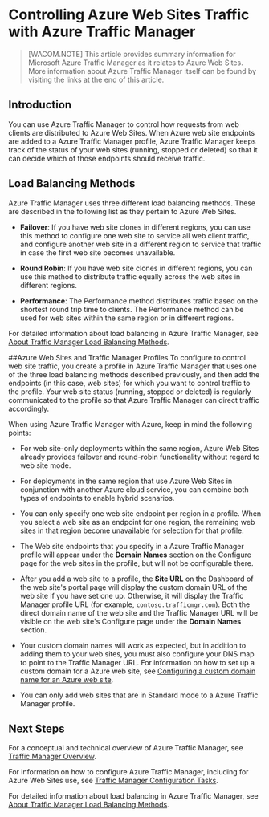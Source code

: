 <properties linkid="web-sites-traffic-manager" urlDisplayName="Controlling Windows Azure Web Sites Traffic with Azure Traffic Manager" pageTitle="Controlling Azure Web Sites Traffic with Azure Traffic Manager" metaKeywords="Azure Web Sites, Traffic Manager, request routing, round robin, failover, performance" description="This article provides summary information for  Azure Traffic Manager as it relates to Azure Web Sites." metaCanonical="" services="web-sites" documentationCenter="" title="Controlling Azure Web Sites Traffic with Azure Traffic Manager" authors="timamm"  solutions="" writer="timamm" manager="paulettm" editor="mollybos"  />

# Controlling Azure Web Sites Traffic with Azure Traffic Manager

> [WACOM.NOTE] This article provides summary information for Microsoft Azure Traffic Manager as it relates to Azure Web Sites. More information about Azure Traffic Manager itself can be found by visiting the links at the end of this article.

## Introduction
You can use Azure Traffic Manager to control how requests from web clients are distributed to Azure Web Sites. When Azure web site endpoints are added to a Azure Traffic Manager profile, Azure Traffic Manager keeps track of the status of your web sites (running, stopped or deleted) so that it can decide which of those endpoints should receive traffic.

## Load Balancing Methods
Azure Traffic Manager uses three different load balancing methods. These are described  in the following list as they pertain to Azure Web Sites. 

* **Failover**: If you have web site clones in different regions, you can use this method to configure one web site to service all web client traffic, and configure another web site in a different region to service that traffic in case the first web site becomes unavailable. 
	
* **Round Robin**: If you have web site clones in different regions, you can use this method to distribute traffic equally across the web sites in different regions. 
	
* **Performance**: The Performance method distributes traffic based on the shortest round trip time to clients. The Performance method can be used for web sites within the same region or in different regions. 

For detailed information about load balancing in Azure Traffic Manager, see [About Traffic Manager Load Balancing Methods](http://msdn.microsoft.com/zh-cn/library/azure/dn339010.aspx).

##Azure Web Sites and Traffic Manager Profiles 
To configure to control web site traffic, you create a profile in Azure Traffic Manager that uses one of the three load balancing methods described previously, and then add the endpoints (in this case, web sites) for which you want to control traffic to the profile. Your web site status (running, stopped or deleted) is regularly communicated to the profile so that Azure Traffic Manager can direct traffic accordingly.

When using Azure Traffic Manager with Azure, keep in mind the following points:

* For web site-only deployments within the same region, Azure Web Sites already provides failover and round-robin functionality without regard to web site mode.

* For deployments in the same region that use Azure Web Sites in conjunction with another Azure cloud service, you can combine both types of endpoints to enable hybrid scenarios.

* You can only specify one web site endpoint per region in a profile. When you select a web site as an endpoint for one region, the remaining web sites in that region become unavailable for selection for that profile.

* The Web site endpoints that you specify in a Azure Traffic Manager profile will appear under the **Domain Names** section on the Configure page for the web sites in the profile, but will not be configurable there.

* After you add a web site to a profile, the **Site URL** on the Dashboard of the web site's portal page will display the custom domain URL of the web site if you have set one up. Otherwise, it will display the Traffic Manager profile URL (for example, `contoso.trafficmgr.com`). Both the direct domain name of the web site and the Traffic Manager URL will be visible on the web site's Configure page under the **Domain Names** section.

* Your custom domain names will work as expected, but in addition to adding them to your web sites, you must also configure your DNS map to point to the Traffic Manager URL. For information on how to set up a custom domain for a Azure web site,  see [Configuring a custom domain name for an Azure web site](http://azure.microsoft.com/zh-cn/documentation/articles/web-sites-custom-domain-name/).

* You can only add web sites that are in Standard mode to a Azure Traffic Manager profile.

## Next Steps

For a conceptual and technical overview of Azure Traffic Manager, see [Traffic Manager Overview](http://msdn.microsoft.com/zh-cn/library/azure/hh744833.aspx).

For information on how to configure Azure Traffic Manager, including for Azure Web Sites use, see [Traffic Manager Configuration Tasks](http://msdn.microsoft.com/zh-cn/library/azure/hh744830.aspx).

For detailed information about load balancing in Azure Traffic Manager, see [About Traffic Manager Load Balancing Methods](http://msdn.microsoft.com/zh-cn/library/azure/dn339010.aspx).

